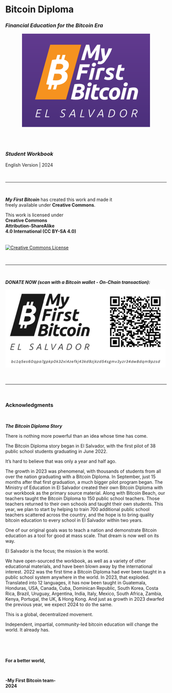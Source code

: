 # Bitcoin Diploma    
    
### _Financial Education for the Bitcoin Era_    

<div><p align="center"><a rel="Website" href="https://miprimerbitcoin.io/en/"><img alt="Main website" width="400" style="border-width:0" src="Images/10.Cover-and-Acknowledgments/Main-Logo-v1.png"/></a></div>

<br/>
<br/>

### ***Student Workbook***    
English Version | 2024

<br/>

__________________________________________________________________________________________________________

<br/>

**_My First Bitcoin_** has created this work and made it    
freely available under **Creative Commons**.    

This work is licensed under     
**Creative Commons**     
**Attribution-ShareAlike**    
**4.0 International (CC BY-SA 4.0)**    
<br/>
<br/>
<a rel="license" href="https://creativecommons.org/licenses/by-sa/4.0"><img alt="Creative Commons License" width="140" style="border-width:0" src="https://mirrors.creativecommons.org/presskit/buttons/88x31/png/by-sa.png" /></a><br />

<br/>

__________________________________________________________________________________________________________          

<br/>

***DONATE NOW (scan with a Bitcoin wallet - On-Chain transaction):***    
<div><a rel="Donation" href="https://mempool.space/address/bc1q5es60qpa7gpkp0k32xl4zefkj43kd9zjkzd54sgmv3yzr34dw8dqm9pzsd"><img alt="Mempool Donation address" width="500" style="border-width:0" src="Images/10.Cover-and-Acknowledgments/Main-Logo-with-QR-Code-v2.png"/></a></div>       

<br/>
<br/>

__________________________________________________________________________________________________________              
           
<br/>

### Acknowledgments    

<br/>    

***The Bitcoin Diploma Story***

There is nothing more powerful than an idea whose time has come.

The Bitcoin Diploma story began in El Salvador, with the first pilot of 38 public school students graduating in June 2022.

It’s hard to believe that was only a year and half ago.

The growth in 2023 was phenomenal, with thousands of students from all over the nation graduating with a Bitcoin Diploma. In September, just 15 months after that first graduation, a much bigger pilot program began. The Ministry of Education in El Salvador created their own Bitcoin Diploma with our workbook as the primary source material. Along with Bitcoin Beach, our teachers taught the Bitcoin Diploma to 150 public school teachers. Those teachers returned to their own schools and taught their own students. This year, we plan to start by helping to train 700 additional public school teachers scattered across the country, and the hope is to bring quality bitcoin education to every school in El Salvador within two years.

One of our original goals was to teach a nation and demonstrate Bitcoin education as a tool for good at mass scale. That dream is now well on its way.

El Salvador is the focus; the mission is the world.

We have open-sourced the workbook, as well as a variety of other educational materials, and have been blown away by the international interest. 2022 was the first time a Bitcoin Diploma had ever been taught in a public school system anywhere in the world. In 2023, that exploded. Translated into 12 languages, it has now been taught in Guatemala, Honduras, USA, Canada, Cuba, Dominican Republic, South Korea, Costa Rica, Brazil, Uruguay, Argentina, India, Italy, Mexico, South Africa, Zambia, Kenya, Portugal, the UK, & Hong Kong. And just as growth in 2023 dwarfed the previous year, we expect 2024 to do the same.

This is a global, decentralized movement.

Independent, impartial, community-led bitcoin education will change the world. It already has.

<br/>
<br/>
<br/>

**For a better world,**

<br/>

**-My First Bitcoin team-**     
**2024**
